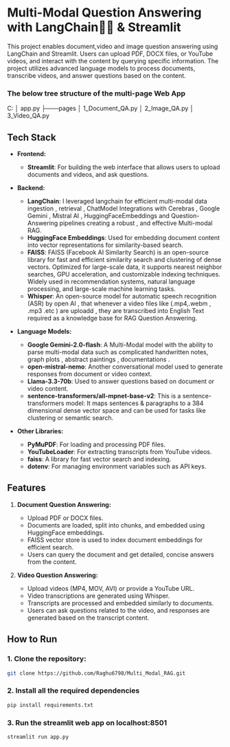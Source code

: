 # Multi-Modal Question Answering with LangChain🦜🔗  & Streamlit

This project enables document,video and image question answering using LangChain and Streamlit. Users can upload PDF, DOCX files, or YouTube videos, and interact with the content by querying specific information. The project utilizes advanced language models to process documents, transcribe videos, and answer questions based on the content.

 ### The below tree structure of the multi-page Web App 
 
C:
│   app.py
├───pages
│       1_Document_QA.py
│       2_Image_QA.py
│       3_Video_QA.py

## Tech Stack

- **Frontend:**
  - **Streamlit**: For building the web interface that allows users to upload documents and videos, and ask questions.
  
- **Backend:**
  - **LangChain**: I leveraged langchain for efficient multi-modal data ingestion , retrieval , ChatModel Integrations with Cerebras , Google Gemini , Mistral AI , HuggingFaceEmbeddings and Question-Answering pipelines creating a robust , and effective Multi-modal RAG.
  - **HuggingFace Embeddings**: Used for embedding document content into vector representations for similarity-based search.
  - **FAISS**: FAISS (Facebook AI Similarity Search) is an open-source library for fast and efficient similarity search and clustering of dense vectors. Optimized for large-scale data, it supports nearest neighbor searches, GPU acceleration, and customizable indexing 
      techniques. Widely used in recommendation systems, natural language processing, and large-scale machine learning tasks.
  - **Whisper**: An open-source model for automatic speech recognition (ASR) by open AI , that whenever a video files like (.mp4,.webm , .mp3 .etc ) are uploadd , they are transcribed into English Text required as a knowledge base for RAG Question Answering.
  
- **Language Models:**
  - **Google Gemini-2.0-flash**: A Multi-Modal model with the ability to parse multi-modal data such as complicated handwritten notes, graph plots , abstract paintings , documentations .
  - **open-mistral-nemo**: Another conversational model used to generate responses from document or video context.
  - **Llama-3.3-70b**: Used to answer questions based on document or video content.
  - **sentence-transformers/all-mpnet-base-v2**: This is a sentence-transformers model: It maps sentences & paragraphs to a 384 dimensional dense vector space and can be used for tasks like clustering or semantic search.
  
- **Other Libraries:**
  - **PyMuPDF**: For loading and processing PDF files.
  - **YouTubeLoader**: For extracting transcripts from YouTube videos.
  - **faiss**: A library for fast vector search and indexing.
  - **dotenv**: For managing environment variables such as API keys.

## Features

1. **Document Question Answering:**
   - Upload PDF or DOCX files.
   - Documents are loaded, split into chunks, and embedded using HuggingFace embeddings.
   - FAISS vector store is used to index document embeddings for efficient search.
   - Users can query the document and get detailed, concise answers from the content.

2. **Video Question Answering:**
   - Upload videos (MP4, MOV, AVI) or provide a YouTube URL.
   - Video transcriptions are generated using Whisper.
   - Transcripts are processed and embedded similarly to documents.
   - Users can ask questions related to the video, and responses are generated based on the transcript content.

## How to Run

### 1. Clone the repository:
```bash
git clone https://github.com/Raghu6798/Multi_Modal_RAG.git
```
### 2. Install all the required dependencies 
```bash
pip install requirements.txt
```
### 3. Run the streamlit web app on localhost:8501
```python
streamlit run app.py
```
